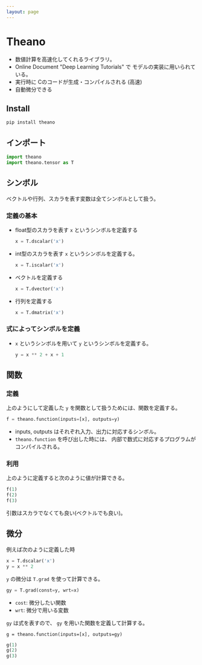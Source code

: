 ```yaml
---
layout: page
---
```


# Theano

* 数値計算を高速化してくれるライブラリ。
* Online Document "Deep Learning Tutorials" で モデルの実装に用いられている。
* 実行時に Cのコードが生成・コンパイルされる (高速)
* 自動微分できる

## Install

```sh
pip install theano
```

## インポート

```python
import theano
import theano.tensor as T
```

## シンボル

ベクトルや行列、スカラを表す変数は全てシンボルとして扱う。

### 定義の基本

* float型のスカラを表す `x` というシンボルを定義する
    ```python
    x = T.dscalar('x')
    ```
* int型のスカラを表す `x` というシンボルを定義する。
    ```python
    x = T.iscalar('x')
    ```
* ベクトルを定義する
    ```python
    x = T.dvector('x')
    ```
* 行列を定義する
    ```python
    x = T.dmatrix('x')
    ```
    
### 式によってシンボルを定義

* `x` というシンボルを用いて `y` というシンボルを定義する。
    ```python
    y = x ** 2 + x + 1
    ```

## 関数

### 定義

上のようにして定義した `y` を関数として扱うためには、関数を定義する。

```python
f = theano.function(inputs=[x], outputs=y)
```

* inputs, outputs はそれぞれ入力、出力に対応するシンボル。
* `theano.function` を呼び出した時には、 内部で数式に対応するプログラムがコンパイルされる。

### 利用

上のように定義すると次のように値が計算できる。

```python
f(1)
f(2)
f(3)
```

引数はスカラでなくても良い(ベクトルでも良い)。

## 微分

例えば次のように定義した時

```python
x = T.dscalar('x')
y = x ** 2
```

`y` の微分は `T.grad` を使って計算できる。

```python
gy = T.grad(const=y, wrt=x)
```

* `cost`: 微分したい関数
* `wrt`: 微分で用いる変数

`gy` は式を表すので、 `gy` を用いた関数を定義して計算する。

```pytohn
g = theano.function(inputs=[x], outputs=gy)
```

```python
g(1)
g(2)
g(3)
```
